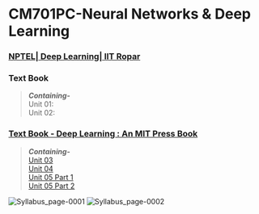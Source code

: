 # CM701PC-Neural Networks & Deep Learning

### [NPTEL| Deep Learning| IIT Ropar](https://onlinecourses.nptel.ac.in/noc23_cs110/preview)


### Text Book

> <b><i>Containing-</b></i><br/>
> Unit 01: <br/>
> Unit 02: <br/>

### [Text Book - Deep Learning : An MIT Press Book](https://drive.google.com/file/d/1TDdT4tGUNFRu505kJWABjT4Ssc64s_HE/view?usp=drive_link)

> <b><i>Containing-</b></i><br/>
> [Unit 03](https://drive.google.com/file/d/1gdYxNkmcON1b0xa0NyrmQtZ_N3-YXIwr/view?usp=sharing)<br/>
> [Unit 04](https://drive.google.com/file/d/1W1sY_wVwC47vH8cUDU_B8d7fvy9Lc_ET/view?usp=sharing)<br/>
> [Unit 05 Part 1](https://drive.google.com/file/d/1lVxciTAYgG9uyDJu32_C9ZHoEdOsyrci/view?usp=sharing)<br/>
> [Unit 05 Part 2](https://drive.google.com/file/d/188_E44x36DadErHoS2DF1ZzGOm1T56c5/view?usp=sharing)<br/>


![Syllabus_page-0001](https://github.com/get002/CSM_IVyr_NN-DL/assets/96179184/640d3a74-5e9b-4d2f-b7d5-59d5491cb1b7)
![Syllabus_page-0002](https://github.com/get002/CSM_IVyr_NN-DL/assets/96179184/b44cb50d-da6f-4fd5-a970-639fb442eb34)

